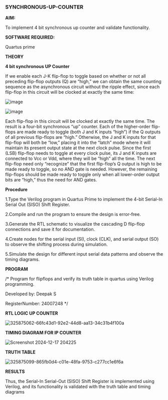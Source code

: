 ### SYNCHRONOUS-UP-COUNTER

**AIM:**

To implement 4 bit synchronous up counter and validate functionality.

**SOFTWARE REQUIRED:**

Quartus prime

**THEORY**

**4 bit synchronous UP Counter**

If we enable each J-K flip-flop to toggle based on whether or not all preceding flip-flop outputs (Q) are “high,” we can obtain the same counting sequence as the asynchronous circuit without the ripple effect, since each flip-flop in this circuit will be clocked at exactly the same time:

![image](https://github.com/naavaneetha/SYNCHRONOUS-UP-COUNTER/assets/154305477/d5db3fa0-e413-404c-b80e-b2f39d82e7e8)


![image](https://github.com/naavaneetha/SYNCHRONOUS-UP-COUNTER/assets/154305477/52cb61eb-d04b-442d-810c-31185a68410b)

Each flip-flop in this circuit will be clocked at exactly the same time.
The result is a four-bit synchronous “up” counter. Each of the higher-order flip-flops are made ready to toggle (both J and K inputs “high”) if the Q outputs of all previous flip-flops are “high.”
Otherwise, the J and K inputs for that flip-flop will both be “low,” placing it into the “latch” mode where it will maintain its present output state at the next clock pulse.
Since the first (LSB) flip-flop needs to toggle at every clock pulse, its J and K inputs are connected to Vcc or Vdd, where they will be “high” all the time.
The next flip-flop need only “recognize” that the first flip-flop’s Q output is high to be made ready to toggle, so no AND gate is needed.
However, the remaining flip-flops should be made ready to toggle only when all lower-order output bits are “high,” thus the need for AND gates.

**Procedure**

1.Type the Verilog program in Quartus Prime to implement the 4-bit Serial-In Serial Out (SISO) Shift Register.

2.Compile and run the program to ensure the design is error-free. 

3.Generate the RTL schematic to visualize the cascading D flip-flop  connections and save it for documentation. 

4.Create nodes for the serial input (SI), clock (CLK), and serial output (SO) to observe the shifting process during simulation.

5.Simulate the design for different input serial data patterns and observe the timing diagrams.


**PROGRAM**

/* Program for flipflops and verify its truth table in quartus using Verilog programming. 

Developed by: Deepak S

RegisterNumber: 24007248
*/

**RTL LOGIC UP COUNTER**

![325875062-66fc43d1-92e2-44d8-aa13-34c31b4f100a](https://github.com/user-attachments/assets/4df13221-282d-4dea-b40f-b0a19e81a001)


**TIMING DIAGRAM FOR IP COUNTER**

![Screenshot 2024-12-17 204225](https://github.com/user-attachments/assets/688b23fb-b2e0-4513-bec5-73d13d3f1a6a)


**TRUTH TABLE**

![325875099-865fb0d4-c01e-48fa-9753-c277cc1e6f6a](https://github.com/user-attachments/assets/c2b8e785-3cc9-4fca-bd20-911d71ebdc39)


**RESULTS**

Thus, the Serial-In Serial-Out (SISO) Shift Register is implemented using Verilog, and its functionality is validated with the truth table and timing diagrams
